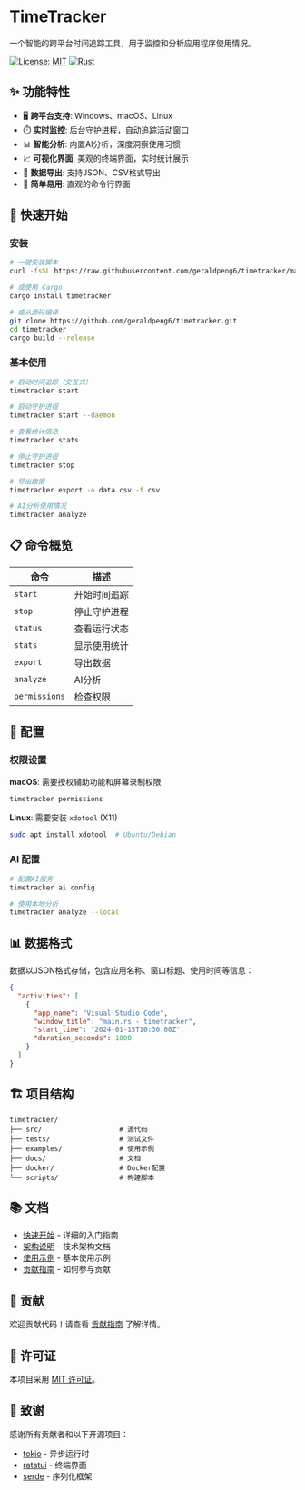 # TimeTracker

一个智能的跨平台时间追踪工具，用于监控和分析应用程序使用情况。

[![License: MIT](https://img.shields.io/badge/License-MIT-yellow.svg)](https://opensource.org/licenses/MIT)
[![Rust](https://img.shields.io/badge/rust-1.70+-blue.svg)](https://www.rust-lang.org)

## ✨ 功能特性

- 🖥️ **跨平台支持**: Windows、macOS、Linux
- ⏱️ **实时监控**: 后台守护进程，自动追踪活动窗口
- 📊 **智能分析**: 内置AI分析，深度洞察使用习惯
- 📈 **可视化界面**: 美观的终端界面，实时统计展示
- 📁 **数据导出**: 支持JSON、CSV格式导出
- 🔧 **简单易用**: 直观的命令行界面

## 🚀 快速开始

### 安装

```bash
# 一键安装脚本
curl -fsSL https://raw.githubusercontent.com/geraldpeng6/timetracker/main/install.sh | bash

# 或使用 Cargo
cargo install timetracker

# 或从源码编译
git clone https://github.com/geraldpeng6/timetracker.git
cd timetracker
cargo build --release
```

### 基本使用

```bash
# 启动时间追踪（交互式）
timetracker start

# 启动守护进程
timetracker start --daemon

# 查看统计信息
timetracker stats

# 停止守护进程
timetracker stop

# 导出数据
timetracker export -o data.csv -f csv

# AI分析使用情况
timetracker analyze
```

## 📋 命令概览

| 命令 | 描述 |
|------|------|
| `start` | 开始时间追踪 |
| `stop` | 停止守护进程 |
| `status` | 查看运行状态 |
| `stats` | 显示使用统计 |
| `export` | 导出数据 |
| `analyze` | AI分析 |
| `permissions` | 检查权限 |

## 🔧 配置

### 权限设置

**macOS**: 需要授权辅助功能和屏幕录制权限
```bash
timetracker permissions
```

**Linux**: 需要安装 `xdotool` (X11)
```bash
sudo apt install xdotool  # Ubuntu/Debian
```

### AI 配置

```bash
# 配置AI服务
timetracker ai config

# 使用本地分析
timetracker analyze --local
```

## 📊 数据格式

数据以JSON格式存储，包含应用名称、窗口标题、使用时间等信息：

```json
{
  "activities": [
    {
      "app_name": "Visual Studio Code",
      "window_title": "main.rs - timetracker",
      "start_time": "2024-01-15T10:30:00Z",
      "duration_seconds": 1800
    }
  ]
}
```

## 🏗️ 项目结构

```
timetracker/
├── src/                   # 源代码
├── tests/                 # 测试文件
├── examples/              # 使用示例
├── docs/                  # 文档
├── docker/                # Docker配置
└── scripts/               # 构建脚本
```

## 📚 文档

- [快速开始](QUICKSTART.md) - 详细的入门指南
- [架构说明](docs/ARCHITECTURE.md) - 技术架构文档
- [使用示例](examples/basic_usage.md) - 基本使用示例
- [贡献指南](CONTRIBUTING.md) - 如何参与贡献

## 🤝 贡献

欢迎贡献代码！请查看 [贡献指南](CONTRIBUTING.md) 了解详情。

## 📄 许可证

本项目采用 [MIT 许可证](LICENSE)。

## 🙏 致谢

感谢所有贡献者和以下开源项目：
- [tokio](https://tokio.rs/) - 异步运行时
- [ratatui](https://ratatui.rs/) - 终端界面
- [serde](https://serde.rs/) - 序列化框架